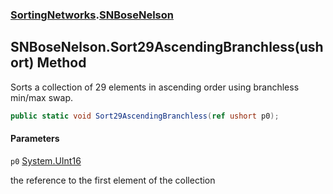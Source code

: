 ### [SortingNetworks](SortingNetworks.md 'SortingNetworks').[SNBoseNelson](SortingNetworks.SNBoseNelson.md 'SortingNetworks.SNBoseNelson')

## SNBoseNelson.Sort29AscendingBranchless(ushort) Method

Sorts a collection of 29 elements in ascending order using branchless min/max swap.

```csharp
public static void Sort29AscendingBranchless(ref ushort p0);
```
#### Parameters

<a name='SortingNetworks.SNBoseNelson.Sort29AscendingBranchless(ushort).p0'></a>

`p0` [System.UInt16](https://docs.microsoft.com/en-us/dotnet/api/System.UInt16 'System.UInt16')

the reference to the first element of the collection